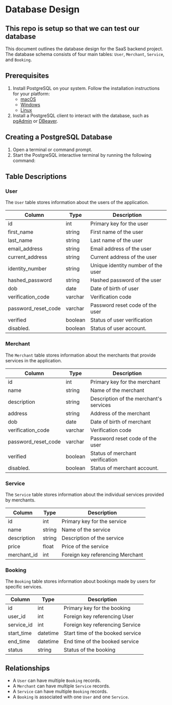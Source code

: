 # Database Design
## This repo is setup so that we can test our database

This document outlines the database design for the SaaS backend project. The database schema consists of four main tables: `User`, `Merchant`, `Service`, and `Booking`.


## Prerequisites

1. Install PostgreSQL on your system. Follow the installation instructions for your platform:
   - [macOS](https://www.postgresql.org/download/macosx/)
   - [Windows](https://www.postgresql.org/download/windows/)
   - [Linux](https://www.postgresql.org/download/linux/)
2. Install a PostgreSQL client to interact with the database, such as [pgAdmin](https://www.pgadmin.org/download/) or [DBeaver](https://dbeaver.io/download/).

## Creating a PostgreSQL Database

1. Open a terminal or command prompt.
2. Start the PostgreSQL interactive terminal by running the following command:


## Table Descriptions

### User

The `User` table stores information about the users of the application. 

| Column          | Type   | Description                        |
|-----------------|--------|------------------------------------|
| id              | int    | Primary key for the user           |
| first_name      | string | First name of the user             |
| last_name       | string | Last name of the user              |
| email_address   | string | Email address of the user          |
| current_address | string | Current address of the user        |
| identity_number | string | Unique identity number of the user |
| hashed_password | string | Hashed password of the user        |
| dob         | date   | Date of birth of user                  |
| verification_code | varchar | Verification code               |
| password_reset_code | varchar | Password reset code of the user |
| verified    | boolean | Status of user verification           |
| disabled.   | boolean | Status of user account.               |

### Merchant

The `Merchant` table stores information about the merchants that provide services in the application.

| Column      | Type   | Description                            |
|-------------|--------|----------------------------------------|
| id          | int    | Primary key for the merchant           |
| name        | string | Name of the merchant                   |
| description | string | Description of the merchant's services |
| address     | string | Address of the merchant                |
| dob         | date   | Date of birth of merchant              |
| verification_code | varchar | Verification code               |
| password_reset_code | varchar | Password reset code of the user |
| verified    | boolean | Status of merchant verification           |
| disabled.   | boolean | Status of merchant account.               |

### Service

The `Service` table stores information about the individual services provided by merchants.

| Column      | Type   | Description                       |
|-------------|--------|-----------------------------------|
| id          | int    | Primary key for the service       |
| name        | string | Name of the service               |
| description | string | Description of the service        |
| price       | float  | Price of the service              |
| merchant_id | int    | Foreign key referencing Merchant  |

### Booking

The `Booking` table stores information about bookings made by users for specific services.

| Column     | Type  | Description                        |
|------------|-------|------------------------------------|
| id         | int   | Primary key for the booking        |
| user_id    | int   | Foreign key referencing User       |
| service_id | int   | Foreign key referencing Service    |
| start_time | datetime | Start time of the booked service |
| end_time   | datetime | End time of the booked service   |
| status     | string | Status of the booking             |

## Relationships

- A `User` can have multiple `Booking` records.
- A `Merchant` can have multiple `Service` records.
- A `Service` can have multiple `Booking` records.
- A `Booking` is associated with one `User` and one `Service`.
